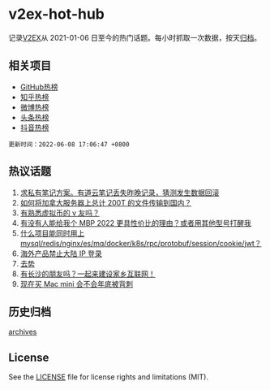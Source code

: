 # v2ex-hot-hub

 记录[V2EX](https://www.v2ex.com/)从 2021-01-06 日至今的热门话题。每小时抓取一次数据，按天[归档](archives)。
 
 ## 相关项目

- [GitHub热榜](https://github.com/snaildev/github-hot-hub)
- [知乎热榜](https://github.com/snaildev/zhihu-hot-hub)
- [微博热榜](https://github.com/snaildev/weibo-hot-hub)
- [头条热榜](https://github.com/snaildev/toutiao-hot-hub)
- [抖音热榜](https://github.com/snaildev/douyin-hot-hub)


 `更新时间：2022-06-08 17:06:47 +0800`

## 热议话题

1. [求私有笔记方案。有道云笔记丢失昨晚记录，猜测发生数据回滚](https://www.v2ex.com/t/858053)
1. [如何将加拿大服务器上总计 200T 的文件传输到国内？](https://www.v2ex.com/t/858171)
1. [有熟悉虚拟币的 v 友吗？](https://www.v2ex.com/t/857974)
1. [有没有人能给我个 MBP 2022 更具性价比的理由？或者用其他型号打醒我](https://www.v2ex.com/t/858078)
1. [什么项目能同时用上 mysql/redis/nginx/es/mq/docker/k8s/rpc/protobuf/session/cookie/jwt？](https://www.v2ex.com/t/858039)
1. [海外产品禁止大陆 IP 登录](https://www.v2ex.com/t/858113)
1. [去势](https://www.v2ex.com/t/858036)
1. [有长沙的朋友吗？一起来建设家乡互联网！](https://www.v2ex.com/t/858071)
1. [现在买 Mac mini 会不会年底被背刺](https://www.v2ex.com/t/858089)

## 历史归档

[archives](archives)

## License

See the [LICENSE](LICENSE) file for license rights and limitations (MIT).
